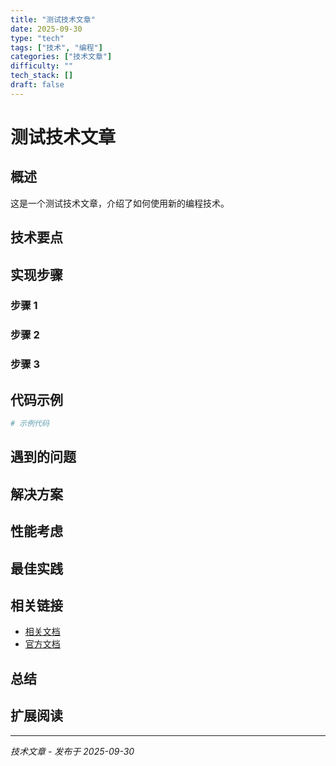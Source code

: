```yaml
---
title: "测试技术文章"
date: 2025-09-30
type: "tech"
tags: ["技术", "编程"]
categories: ["技术文章"]
difficulty: ""
tech_stack: []
draft: false
---
```


# 测试技术文章

## 概述

这是一个测试技术文章，介绍了如何使用新的编程技术。

## 技术要点

## 实现步骤

### 步骤 1

### 步骤 2

### 步骤 3

## 代码示例

```bash
# 示例代码
```

## 遇到的问题

## 解决方案

## 性能考虑

## 最佳实践

## 相关链接

- [相关文档]()
- [官方文档]()

## 总结

## 扩展阅读

---

*技术文章 - 发布于 2025-09-30*
